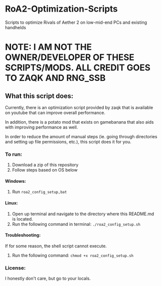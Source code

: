 # RoA2-Optimization-Scripts
Scripts to optimize Rivals of Aether 2 on low-mid-end PCs and existing handhelds

# NOTE: I AM NOT THE OWNER/DEVELOPER OF THESE SCRIPTS/MODS. ALL CREDIT GOES TO ZAQK AND RNG_SSB

## What this script does:
Currently, there is an optimization script provided by zaqk that is available on youtube that can improve overall performance.

In addition, there is a potato mod that exists on gamebanana that also aids with improving performance as well.

In order to reduce the amount of manual steps (ie. going through directories and setting up file permissions, etc.), this script does it for you.

### To run:
1. Download a zip of this repository
2. Follow steps based on OS below

#### Windows:
1. Run `roa2_config_setup,bat`

#### Linux:
1. Open up terminal and navigate to the directory where this README.md is located.
2. Run the following command in terminal: `./roa2_config_setup.sh`

#### Troubleshooting:
If for some reason, the shell script cannot execute.
1. Run the following command: `chmod +x roa2_config_setup.sh`


### License:
I honestly don't care, but go to your locals.

